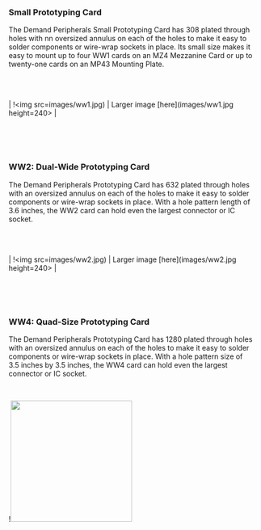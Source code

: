 <div style="padding: 10px;">

### Small Prototyping Card

The Demand Peripherals Small Prototyping Card has 308 plated through
holes with nn oversized annulus on each of the holes to make it easy to
solder components or wire-wrap sockets in place. Its small size makes it
easy to mount up to four WW1 cards on an MZ4 Mezzanine Card or up to
twenty-one cards on an MP43 Mounting Plate.

 

|                     |                                     |
| ------------------- | ----------------------------------- |
|
!<img src=images/ww1.jpg) | Larger image [here](images/ww1.jpg height=240> |

 

</div>
<div style="padding: 10px;">

### WW2: Dual-Wide Prototyping Card

The Demand Peripherals Prototyping Card has 632 plated through holes
with an oversized annulus on each of the holes to make it easy to solder
components or wire-wrap sockets in place. With a hole pattern length of
3.6 inches, the WW2 card can hold even the largest connector or IC
socket.

 

|                     |                                     |
| ------------------- | ----------------------------------- |
|
!<img src=images/ww2.jpg) | Larger image [here](images/ww2.jpg height=240> |

 

</div>
<div style="padding: 10px;">

### WW4: Quad-Size Prototyping Card

The Demand Peripherals Prototyping Card has 1280 plated through holes
with an oversized annulus on each of the holes to make it easy to solder
components or wire-wrap sockets in place. With a hole pattern size of
3.5 inches by 3.5 inches, the WW4 card can hold even the largest
connector or IC socket.

 

!<img src=images/ww4.jpg height=240>

 

</div>
